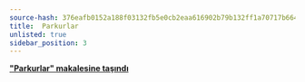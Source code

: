 ```yaml
---
source-hash: 376eafb0152a188f03132fb5e0cb2eaa616902b79b132ff1a70717b664562969
title:  Parkurlar
unlisted: true
sidebar_position: 3
---
```



**["Parkurlar" makalesine taşındı](./index.md)**